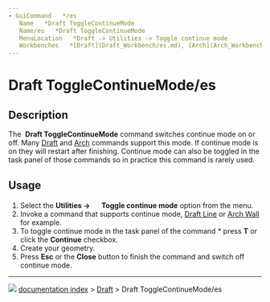 ```yaml
---
- GuiCommand   */es
   Name   *Draft ToggleContinueMode
   Name/es   *Draft ToggleContinueMode
   MenuLocation   *Draft -> Utilities -> Toggle continue mode
   Workbenches   *[Draft](Draft_Workbench/es.md), [Arch](Arch_Workbench/es.md)
---
```


# Draft ToggleContinueMode/es


</div>

## Description

The <img alt="" src=images/Draft_ToggleContinueMode.svg  style="width   *24px;"> **Draft ToggleContinueMode** command switches continue mode on or off. Many [Draft](Draft_Workbench.md) and [Arch](Arch_Workbench.md) commands support this mode. If continue mode is on they will restart after finishing. Continue mode can also be toggled in the task panel of those commands so in practice this command is rarely used.

## Usage

1.  Select the **Utilities → <img src="images/Draft_ToggleContinueMode.svg" width=16px> Toggle continue mode** option from the menu.
2.  Invoke a command that supports continue mode, [Draft Line](Draft_Line.md) or [Arch Wall](Arch_Wall.md) for example.
3.  To toggle continue mode in the task panel of the command   * press **T** or click the **Continue** checkbox.
4.  Create your geometry.
5.  Press **Esc** or the **Close** button to finish the command and switch off continue mode.



---
![](images/Right_arrow.png) [documentation index](../README.md) > [Draft](Draft_Workbench.md) > Draft ToggleContinueMode/es

